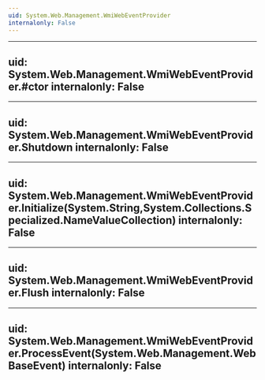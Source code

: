 ```yaml
---
uid: System.Web.Management.WmiWebEventProvider
internalonly: False
---
```


---
uid: System.Web.Management.WmiWebEventProvider.#ctor
internalonly: False
---

---
uid: System.Web.Management.WmiWebEventProvider.Shutdown
internalonly: False
---

---
uid: System.Web.Management.WmiWebEventProvider.Initialize(System.String,System.Collections.Specialized.NameValueCollection)
internalonly: False
---

---
uid: System.Web.Management.WmiWebEventProvider.Flush
internalonly: False
---

---
uid: System.Web.Management.WmiWebEventProvider.ProcessEvent(System.Web.Management.WebBaseEvent)
internalonly: False
---
